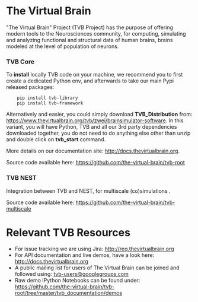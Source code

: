 
# The Virtual Brain

"The Virtual Brain" Project (TVB Project) has the purpose of offering 
modern tools to the Neurosciences community, for computing, simulating
and analyzing functional and structural data of human brains, brains modeled 
at the  level of population of neurons.

### TVB Core 

To **install** locally TVB code on your machine, we recommend you to first create a dedicated 
 Python env, and afterwards to take our main Pypi released packages:

        pip install tvb-library
        pip install tvb-framework
   
Alternatively and easier, you could simply download **TVB_Distribution** from:
<https://www.thevirtualbrain.org/tvb/zwei/brainsimulator-software>. In this
variant, you will have Python, TVB and all our 3rd party dependencies downloaded together, 
you do not need to do anything else other than unzip and double click on **tvb_start** command.

More details on our documentation site: <http://docs.thevirtualbrain.org>.

Source code available here: <https://github.com/the-virtual-brain/tvb-root>
     
   
### TVB NEST 

Integration between TVB and NEST, for multiscale (co)simulations .

Source code available here: <https://github.com/the-virtual-brain/tvb-multiscale>


# Relevant TVB Resources

- For issue tracking we are using Jira: http://req.thevirtualbrain.org
- For API documentation and live demos, have a look here: http://docs.thevirtualbrain.org
- A public mailing list for users of The Virtual Brain can be joined and followed 
  using: tvb-users@googlegroups.com
- Raw demo IPython Notebooks can be found under: 
  https://github.com/the-virtual-brain/tvb-root/tree/master/tvb_documentation/demos
